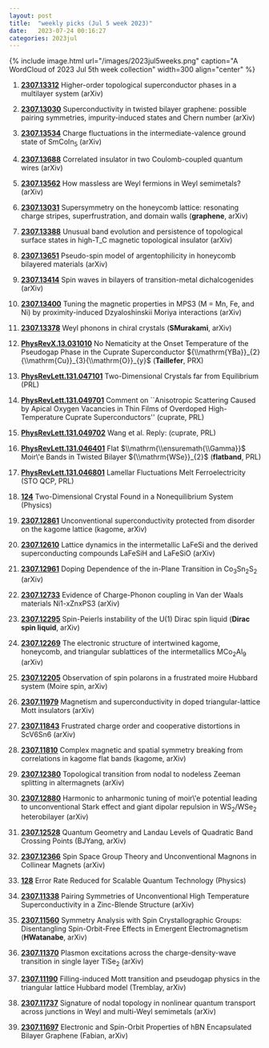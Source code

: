 ```yaml
---
layout: post
title:  "weekly picks (Jul 5 week 2023)"
date:   2023-07-24 00:16:27
categories: 2023jul
---
```



{% include image.html url="/images/2023jul5weeks.png" caption="A WordCloud of 2023 Jul 5th week collection" width=300 align="center" %}




1. **[2307.13312](http://arxiv.org/abs/2307.13312)** Higher-order topological superconductor phases in a multilayer system (arXiv)

1. **[2307.13030](http://arxiv.org/abs/2307.13030)** Superconductivity in twisted bilayer graphene: possible pairing symmetries, impurity-induced states and Chern number (arXiv)

1. **[2307.13534](http://arxiv.org/abs/2307.13534)** Charge fluctuations in the intermediate-valence ground state of SmCoIn$_5$ (arXiv)

1. **[2307.13688](http://arxiv.org/abs/2307.13688)** Correlated insulator in two Coulomb-coupled quantum wires (arXiv)

1. **[2307.13562](http://arxiv.org/abs/2307.13562)** How massless are Weyl fermions in Weyl semimetals? (arXiv)

1. **[2307.13031](http://arxiv.org/abs/2307.13031)** Supersymmetry on the honeycomb lattice: resonating charge stripes, superfrustration, and domain walls (**graphene**, arXiv)

1. **[2307.13388](http://arxiv.org/abs/2307.13388)** Unusual band evolution and persistence of topological surface states in high-T_C magnetic topological insulator (arXiv)

1. **[2307.13651](http://arxiv.org/abs/2307.13651)** Pseudo-spin model of argentophilicity in honeycomb bilayered materials (arXiv)

1. **[2307.13414](http://arxiv.org/abs/2307.13414)** Spin waves in bilayers of transition-metal dichalcogenides (arXiv)

1. **[2307.13400](http://arxiv.org/abs/2307.13400)** Tuning the magnetic properties in MPS3 (M = Mn, Fe, and Ni) by proximity-induced Dzyaloshinskii Moriya interactions (arXiv)

1. **[2307.13378](http://arxiv.org/abs/2307.13378)** Weyl phonons in chiral crystals (**SMurakami**, arXiv)

1. **[PhysRevX.13.031010](https://link.aps.org/doi/10.1103/PhysRevX.13.031010)** No Nematicity at the Onset Temperature of the Pseudogap Phase in the Cuprate Superconductor ${\\mathrm{YBa}}_{2}{\\mathrm{Cu}}_{3}{\\mathrm{O}}_{y}$ (**Taillefer**, PRX)

1. **[PhysRevLett.131.047101](https://link.aps.org/doi/10.1103/PhysRevLett.131.047101)** Two-Dimensional Crystals far from Equilibrium (PRL)

1. **[PhysRevLett.131.049701](https://link.aps.org/doi/10.1103/PhysRevLett.131.049701)** Comment on ``Anisotropic Scattering Caused by Apical Oxygen Vacancies in Thin Films of Overdoped High-Temperature Cuprate Superconductors'' (cuprate, PRL)

1. **[PhysRevLett.131.049702](https://link.aps.org/doi/10.1103/PhysRevLett.131.049702)** Wang et al. Reply: (cuprate, PRL)

1. **[PhysRevLett.131.046401](https://link.aps.org/doi/10.1103/PhysRevLett.131.046401)** Flat $\\mathrm{\\ensuremath{\\Gamma}}$ Moir\\'e Bands in Twisted Bilayer ${\\mathrm{WSe}}_{2}$ (**flatband**, PRL)

1. **[PhysRevLett.131.046801](https://link.aps.org/doi/10.1103/PhysRevLett.131.046801)** Lamellar Fluctuations Melt Ferroelectricity (STO QCP, PRL)

1. **[124](https://physics.aps.org/articles/v16/124)** Two-Dimensional Crystal Found in a Nonequilibrium System (Physics)






1. **[2307.12861](http://arxiv.org/abs/2307.12861)** Unconventional superconductivity protected from disorder on the kagome lattice (kagome, arXiv)

1. **[2307.12610](http://arxiv.org/abs/2307.12610)** Lattice dynamics in the intermetallic LaFeSi and the derived superconducting compounds LaFeSiH and LaFeSiO (arXiv)

1. **[2307.12961](http://arxiv.org/abs/2307.12961)** Doping Dependence of the in-Plane Transition in Co$_3$Sn$_2$S$_2$ (arXiv)

1. **[2307.12733](http://arxiv.org/abs/2307.12733)** Evidence of Charge-Phonon coupling in Van der Waals materials Ni1-xZnxPS3 (arXiv)

1. **[2307.12295](http://arxiv.org/abs/2307.12295)** Spin-Peierls instability of the U(1) Dirac spin liquid (**Dirac spin liquid**, arXiv)

1. **[2307.12269](http://arxiv.org/abs/2307.12269)** The electronic structure of intertwined kagome, honeycomb, and triangular sublattices of the intermetallics MCo$_2$Al$_9$ (arXiv)

1. **[2307.12205](http://arxiv.org/abs/2307.12205)** Observation of spin polarons in a frustrated moire Hubbard system (Moire spin, arXiv)

1. **[2307.11979](http://arxiv.org/abs/2307.11979)** Magnetism and superconductivity in doped triangular-lattice Mott insulators (arXiv)

1. **[2307.11843](http://arxiv.org/abs/2307.11843)** Frustrated charge order and cooperative distortions in ScV6Sn6 (arXiv)

1. **[2307.11810](http://arxiv.org/abs/2307.11810)** Complex magnetic and spatial symmetry breaking from correlations in kagome flat bands (kagome, arXiv)

1. **[2307.12380](http://arxiv.org/abs/2307.12380)** Topological transition from nodal to nodeless Zeeman splitting in altermagnets (arXiv)

1. **[2307.12880](http://arxiv.org/abs/2307.12880)** Harmonic to anharmonic tuning of moir\\'e potential leading to unconventional Stark effect and giant dipolar repulsion in WS$_2$/WSe$_2$ heterobilayer (arXiv)

1. **[2307.12528](http://arxiv.org/abs/2307.12528)** Quantum Geometry and Landau Levels of Quadratic Band Crossing Points (BJYang, arXiv)

1. **[2307.12366](http://arxiv.org/abs/2307.12366)** Spin Space Group Theory and Unconventional Magnons in Collinear Magnets (arXiv)

1. **[128](https://physics.aps.org/articles/v16/128)** Error Rate Reduced for Scalable Quantum Technology (Physics)






1. **[2307.11338](http://arxiv.org/abs/2307.11338)** Pairing Symmetries of Unconventional High Temperature Superconductivity in a Zinc-Blende Structure (arXiv)

1. **[2307.11560](http://arxiv.org/abs/2307.11560)** Symmetry Analysis with Spin Crystallographic Groups: Disentangling Spin-Orbit-Free Effects in Emergent Electromagnetism (**HWatanabe**, arXiv)

1. **[2307.11370](http://arxiv.org/abs/2307.11370)** Plasmon excitations across the charge-density-wave transition in single layer TiSe$_2$ (arXiv)

1. **[2307.11190](http://arxiv.org/abs/2307.11190)** Filling-induced Mott transition and pseudogap physics in the triangular lattice Hubbard model (Tremblay, arXiv)

1. **[2307.11737](http://arxiv.org/abs/2307.11737)** Signature of nodal topology in nonlinear quantum transport across junctions in Weyl and multi-Weyl semimetals (arXiv)

1. **[2307.11697](http://arxiv.org/abs/2307.11697)** Electronic and Spin-Orbit Properties of hBN Encapsulated Bilayer Graphene (Fabian, arXiv)
